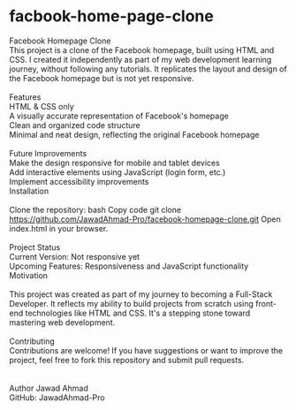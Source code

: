 # facbook-home-page-clone

Facebook Homepage Clone
<br>
This project is a clone of the Facebook homepage, built using HTML and CSS. I created it independently as part of my web development learning journey, without following any tutorials. It replicates the layout and design of the Facebook homepage but is not yet responsive.
<br>
<br>
Features
<br>
HTML & CSS only
<br>
A visually accurate representation of Facebook's homepage
<br>
Clean and organized code structure
<br>
Minimal and neat design, reflecting the original Facebook homepage
<br>
<br>
Future Improvements
<br>
Make the design responsive for mobile and tablet devices
<br>
Add interactive elements using JavaScript (login form, etc.)
<br>
Implement accessibility improvements
<br>
Installation
<br>
<br>
Clone the repository:
bash
Copy code
git clone https://github.com/JawadAhmad-Pro/facebook-homepage-clone.git
Open index.html in your browser.
<br>
<br>
Project Status
<br>
Current Version: Not responsive yet
<br>
Upcoming Features: Responsiveness and JavaScript functionality
Motivation
<br>
<br>
This project was created as part of my journey to becoming a Full-Stack Developer. It reflects my ability to build projects from scratch using front-end technologies like HTML and CSS. It's a stepping stone toward mastering web development.
<br>
<br>
Contributing
<br>
Contributions are welcome! If you have suggestions or want to improve the project, feel free to fork this repository and submit pull requests.
<br>
<br>
<br>
Author
Jawad Ahmad
<br>
GitHub: JawadAhmad-Pro
